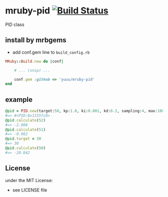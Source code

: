 # mruby-pid   [![Build Status](https://travis-ci.org/yuuu/mruby-pid.svg?branch=master)](https://travis-ci.org/yuuu/mruby-pid)
PID class
## install by mrbgems
- add conf.gem line to `build_config.rb`

```ruby
MRuby::Build.new do |conf|

    # ... (snip) ...

    conf.gem :github => 'yuuu/mruby-pid'
end
```
## example
```ruby
@pid = PID.new(target:50, kp:1.0, ki:0.001, kd:0.2, sampling:4, max:100, min:-100)
#=> #<PID:0x1155fc0>
@pid.calculate(52)
#=> -2.008
@pid.calculate(51)
#=> -0.962
@pid.target = 30
#=> 30
@pid.calculate(50)
#=> -20.042
```

## License
under the MIT License:
- see LICENSE file
